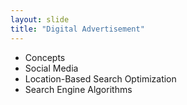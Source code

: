 ```yaml
---
layout: slide
title: "Digital Advertisement"
---
```

* Concepts
* Social Media
* Location-Based Search Optimization
* Search Engine Algorithms 
